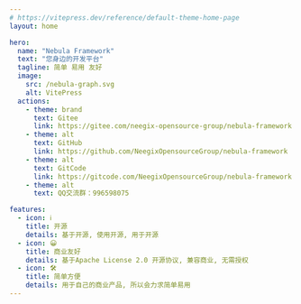 ```yaml
---
# https://vitepress.dev/reference/default-theme-home-page
layout: home

hero:
  name: "Nebula Framework"
  text: "您身边的开发平台"
  tagline: 简单 易用 友好
  image:
    src: /nebula-graph.svg
    alt: VitePress
  actions:
    - theme: brand
      text: Gitee
      link: https://gitee.com/neegix-opensource-group/nebula-framework
    - theme: alt
      text: GitHub
      link: https://github.com/NeegixOpensourceGroup/nebula-framework
    - theme: alt
      text: GitCode
      link: https://gitcode.com/NeegixOpensourceGroup/nebula-framework
    - theme: alt
      text: QQ交流群：996598075

features:
  - icon: ℹ️
    title: 开源
    details: 基于开源, 使用开源, 用于开源
  - icon: 😀
    title: 商业友好
    details: 基于Apache License 2.0 开源协议, 兼容商业, 无需授权
  - icon: 🛠️
    title: 简单方便
    details: 用于自己的商业产品, 所以会力求简单易用
---
```



